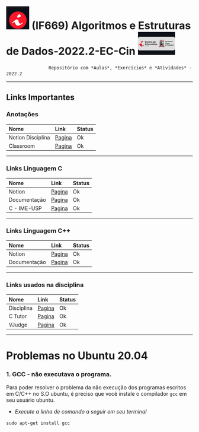 #

# ![LogoCin](./img/icon-cin-redonda.jpg) (IF669) Algoritmos e Estruturas de Dados-2022.2-EC-Cin ![LogoCinUFPE](./img/icon-cin-retangulo--.jpg)

                    Repositório com *Aulas*, *Exercícios* e *Atividades* - 2022.2

---

## Links Importantes

### Anotações

| Nome              | Link                                                                         | Status |
| :---------------- | :--------------------------------------------------------------------------- | :----- |
| Notion Disciplina | [Pagina](https://www.notion.so/r0b14/IF672-594764cc65fe4846ab7a15e8b28e4cb0) | Ok     |
| Classroom         | [Pagina](https://classroom.google.com/u/3/c/NTcyNTEwNDI0MzE0)                | Ok     |

---

### Links Linguagem C

| Nome         | Link                                                                       | Status |
| :----------- | :------------------------------------------------------------------------- | :----- |
| Notion       | [Pagina](https://r0b14.notion.site/IF669-c7570ec489ce4413bcf3f9e540794889) | Ok     |
| Documentação | [Pagina](https://devdocs.io/c/)                                            | Ok     |
| C - IME-USP  | [Pagina](https://www.ime.usp.br/~pf/algoritmos/index.html#C-language)      | Ok     |

---

### Links Linguagem C++

| Nome         | Link                                                                       | Status |
| :----------- | :------------------------------------------------------------------------- | :----- |
| Notion       | [Pagina](https://r0b14.notion.site/IF669-c7570ec489ce4413bcf3f9e540794889) | Ok     |
| Documentação | [Pagina](https://devdocs.io/c/)                                            | Ok     |

---

### Links usados na disciplina

| Nome       | Link                                                   | Status |
| :--------- | :----------------------------------------------------- | :----- |
| Disciplina | [Pagina](https://sites.google.com/a/cin.ufpe.br/if672) | Ok     |
| C Tutor    | [Pagina](https://pythontutor.com/c.html#mode=edit)     | Ok     |
| VJudge     | [Pagina](https://vjudge.net/)                          | Ok     |

---

# Problemas no Ubuntu 20.04

### 1. GCC - não executava o programa.

Para poder resolver o problema da não execução dos programas escritos em C/C++ no S.O ubuntu, é preciso que você instale o compilador `gcc` em seu usuário ubuntu.

- _Execute a linha de comando a seguir em seu terminal_

```
sudo apt-get install gcc
```
